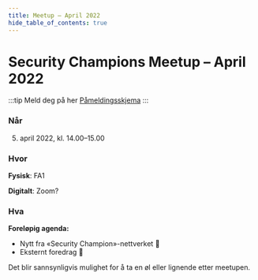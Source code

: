 ```yaml
---
title: Meetup – April 2022
hide_table_of_contents: true
---
```


# Security Champions Meetup – April 2022

:::tip Meld deg på her
[Påmeldingsskjema](https://forms.office.com/Pages/ResponsePage.aspx?id=NGU2YsMeYkmIaZtVNSedCyKMKHMBvzVPtRUZDMBRSnxUOFNEMjc4RTFGNzJKSUZKNUlORkgySFlJTy4u)
:::

### Når

5. april 2022, kl. 14.00–15.00

### Hvor

**Fysisk**: FA1

**Digitalt**: Zoom?

### Hva

**Foreløpig agenda:**

- Nytt fra «Security Champion»-nettverket 📯
- Eksternt foredrag 💫

Det blir sannsynligvis mulighet for å ta en øl eller lignende etter meetupen.
